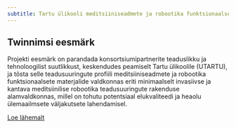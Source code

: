 ```yaml
---
subtitle: Tartu ülikooli meditsiiniseadmete ja robootika funktsionaalsete materjalide teadusliku tipptaseme ja tehnoloogilise innovatsiooni võimekuse suurendamine
---
```


## Twinnimsi eesmärk

Projekti eesmärk on parandada konsortsiumipartnerite teaduslikku ja tehnoloogilist suutlikkust, keskendudes peamiselt Tartu ülikoolile (UTARTU), ja tõsta selle teadusuuringute profiili meditsiiniseadmete ja robootika funktsionaalsete materjalide valdkonnas eriti minimaalselt invasiivse ja kantava meditsiinilise robootika teadusuuringute rakenduse alamvaldkonnas, millel on tohutu potentsiaal elukvaliteedi ja heaolu ülemaailmsete väljakutsete lahendamisel.

[Loe lähemalt](https://cordis.europa.eu/project/rcn/224296/factsheet/en)
